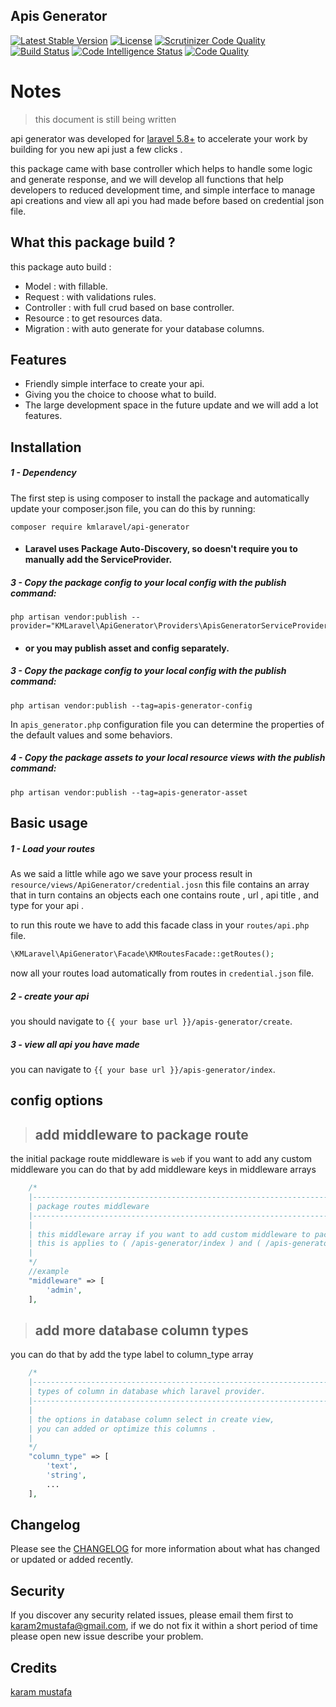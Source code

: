 ## Apis Generator
[![Latest Stable Version](https://poser.pugx.org/kmlaravel/apis-generator/v)](//packagist.org/packages/kmlaravel/apis-generator) 
[![License](https://poser.pugx.org/kmlaravel/apis-generator/license)](//packagist.org/packages/kmlaravel/apis-generator)
[![Scrutinizer Code Quality](https://scrutinizer-ci.com/g/kmlaravel/apis-generator/badges/quality-score.png?b=master)](https://scrutinizer-ci.com/g/kmlaravel/apis-generator/?branch=master)
[![Build Status](https://scrutinizer-ci.com/g/kmlaravel/apis-generator/badges/build.png?b=master)](https://scrutinizer-ci.com/g/kmlaravel/apis-generator/build-status/master)
[![Code Intelligence Status](https://scrutinizer-ci.com/g/kmlaravel/apis-generator/badges/code-intelligence.svg?b=master)](https://scrutinizer-ci.com/code-intelligence)
[![Code Quality](https://www.code-inspector.com/project/14583/score/svg)](https://www.code-inspector.com/project/14583/score/svg)
# Notes 
> this document is still being written
>
api generator was developed for [laravel 5.8+](http://laravel.com/) to accelerate your
work by building for you new api just a few clicks .

this package came with base controller which helps to handle some logic and generate response, and we will develop all functions that help developers to reduced development time,
and simple interface to manage api creations and view all api you had made before based on credential json file. 

What this package build ?
-------------------------
this package auto build :
- Model : with fillable.
- Request : with validations rules.
- Controller : with full crud based on base controller.
- Resource : to get resources data.
- Migration : with auto generate for your database columns.

Features
--------
- Friendly simple interface to create your api.
- Giving you the choice to choose what to build.
- The large development space in the future update and we will  add a lot features.

Installation
------------
##### 1 - Dependency
The first step is using composer to install the package and automatically update your composer.json file, you can do this by running:

```shell
composer require kmlaravel/api-generator
```
- #### Laravel uses Package Auto-Discovery, so doesn't require you to manually add the ServiceProvider.
##### 3 - Copy the package config to your local config with the publish command:
```shell
php artisan vendor:publish --provider="KMLaravel\ApiGenerator\Providers\ApisGeneratorServiceProviders"
```
- #### or you may publish asset and config separately.
##### 3 - Copy the package config to your local config with the publish command:
```shell
php artisan vendor:publish --tag=apis-generator-config
```
In `apis_generator.php` configuration file you can determine the properties of the default values and some behaviors.

##### 4 - Copy the package assets to your local resource views with the publish command:
```shell
php artisan vendor:publish --tag=apis-generator-asset
```

Basic usage
-----------
##### 1 - Load your routes
As we said a little while ago we save your process result in `resource/views/ApiGenerator/credential.josn` 
this file contains an array that in turn contains an objects each one contains route , url , api title , and type for your api .

to run this route we have to add this facade class in your `routes/api.php` file.
```php 
\KMLaravel\ApiGenerator\Facade\KMRoutesFacade::getRoutes();
```
now all your routes load automatically from routes in `credential.json` file.
##### 2 - create your api

you should navigate to `{{ your base url }}/apis-generator/create`.

##### 3 - view all api you have made
you can navigate to `{{ your base url }}/apis-generator/index`.

config options
----------------
> ## add middleware to package route
>
the initial package route middleware is `web`
if you want to add any custom middleware you can do that by add middleware keys in middleware arrays
```php
    /*
    |--------------------------------------------------------------------------
    | package routes middleware
    |--------------------------------------------------------------------------
    |
    | this middleware array if you want to add custom middleware to package route,
    | this is applies to ( /apis-generator/index ) and ( /apis-generator/create ).
    |
    */
    //example
    "middleware" => [
        'admin',
    ],
```
> ## add more database column types
>
you can do that by add the type label to column_type array 

```php
    /*
    |--------------------------------------------------------------------------
    | types of column in database which laravel provider.
    |--------------------------------------------------------------------------
    |
    | the options in database column select in create view,
    | you can added or optimize this columns .
    |
    */
    "column_type" => [
        'text',
        'string',
        ...
    ],
```

Changelog
---------
Please see the [CHANGELOG](https://github.com/kmlaravel/apis-generator/blob/master/CHANGELOG.md) for more information about what has changed or updated or added recently.

Security
--------
If you discover any security related issues, please email them first to karam2mustafa@gmail.com, 
if we do not fix it within a short period of time please open new issue describe your problem. 

Credits
-------
[karam mustafa](https://www.linkedin.com/in/karam2mustafa)
